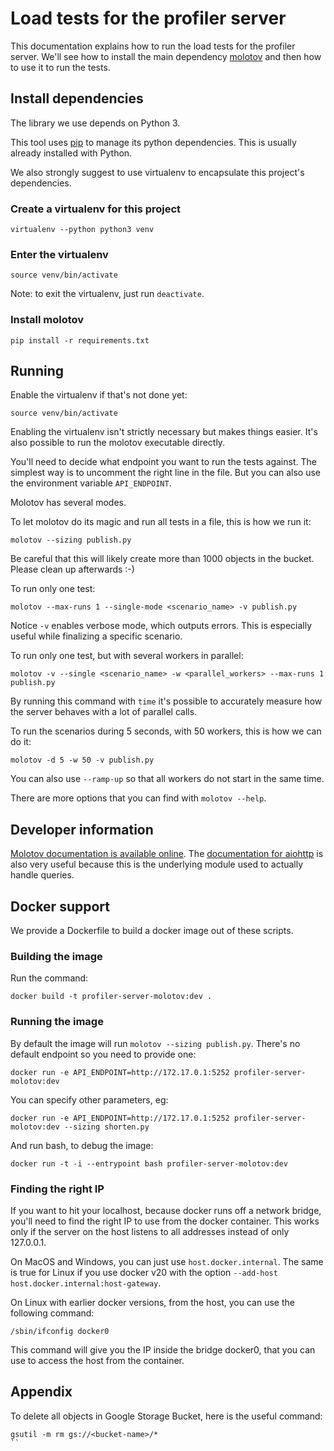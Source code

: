 # Load tests for the profiler server

This documentation explains how to run the load tests for the profiler server.
We'll see how to install the main dependency [molotov](https://molotov.readthedocs.io/en/latest/)
and then how to use it to run the tests.

## Install dependencies

The library we use depends on Python 3.

This tool uses [pip](https://pypi.org/project/pip/) to manage its python dependencies.
This is usually already installed with Python.

We also strongly suggest to use virtualenv to encapsulate this project's
dependencies.

### Create a virtualenv for this project
```
virtualenv --python python3 venv
```

### Enter the virtualenv
```
source venv/bin/activate
```
Note: to exit the virtualenv, just run `deactivate`.

### Install molotov
```
pip install -r requirements.txt
```

## Running

Enable the virtualenv if that's not done yet:
```
source venv/bin/activate
```
Enabling the virtualenv isn't strictly necessary but makes things easier. It's
also possible to run the molotov executable directly.

You'll need to decide what endpoint you want to run the tests against. The
simplest way is to uncomment the right line in the file. But you can also use
the environment variable `API_ENDPOINT`.

Molotov has several modes.

To let molotov do its magic and run all tests in a file, this is how we run it:
```
molotov --sizing publish.py
```
Be careful that this will likely create more than 1000 objects in the bucket.
Please clean up afterwards :-)

To run only one test:
```
molotov --max-runs 1 --single-mode <scenario_name> -v publish.py
```
Notice `-v` enables verbose mode, which outputs errors. This is especially
useful while finalizing a specific scenario.

To run only one test, but with several workers in parallel:
```
molotov -v --single <scenario_name> -w <parallel_workers> --max-runs 1 publish.py
```
By running this command with `time` it's possible to accurately measure how the
server behaves with a lot of parallel calls.

To run the scenarios during 5 seconds, with 50 workers, this is how we can do it:
```
molotov -d 5 -w 50 -v publish.py
```
You can also use `--ramp-up` so that all workers do not start in the same time.

There are more options that you can find with `molotov --help`.

## Developer information

[Molotov documentation is available online](https://molotov.readthedocs.io/en/stable/fixtures/).
The [documentation for aiohttp](https://aiohttp.readthedocs.io/en/stable/client_reference.html)
is also very useful because this is the underlying module used to actually
handle queries.

## Docker support

We provide a Dockerfile to build a docker image out of these scripts.

### Building the image
Run the command:
```
docker build -t profiler-server-molotov:dev .
```

### Running the image
By default the image will run `molotov --sizing publish.py`. There's no default
endpoint so you need to provide one:
```
docker run -e API_ENDPOINT=http://172.17.0.1:5252 profiler-server-molotov:dev
```

You can specify other parameters, eg:
```
docker run -e API_ENDPOINT=http://172.17.0.1:5252 profiler-server-molotov:dev --sizing shorten.py
```

And run bash, to debug the image:
```
docker run -t -i --entrypoint bash profiler-server-molotov:dev
```

### Finding the right IP
If you want to hit your localhost, because docker runs off a network bridge,
you'll need to find the right IP to use from the docker container. This works
only if the server on the host listens to all addresses instead of only
127.0.0.1.

On MacOS and Windows, you can just use `host.docker.internal`. The same is true
for Linux if you use docker v20 with the option `--add-host
host.docker.internal:host-gateway`.

On Linux with earlier docker versions, from the host, you can use the following
command:
```
/sbin/ifconfig docker0
```
This command will give you the IP inside the bridge docker0, that you can use to
access the host from the container.


## Appendix

To delete all objects in Google Storage Bucket, here is the useful command:
```
gsutil -m rm gs://<bucket-name>/*
``
